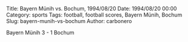 Title: Bayern Münih vs. Bochum, 1994/08/20
Date: 1994/08/20 00:00
Category: sports
Tags: football, football scores, Bayern Münih, Bochum
Slug: bayern-munih-vs-bochum
Author: carbonero


Bayern Münih 3 - 1 Bochum
